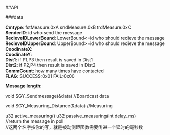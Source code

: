 ##API

###data

**Cmtype**:              fstMeasure:0xA sndMeasure:0xB trdMeasure:0xC  
**SenderID**:			  id who send the message   
**RecieveIDLowerBound**: LowerBound<=id who should recieve the message   
**RecieveIDUpperBound**: UpperBound>=id who should recieve the message   
**CoodinateX**:			  		   
**CoodinateY**:   	      
**Dist1**:               if P1,P3 then result is saved in Dist1  
**Dist2**:               if P2,P4 then result is saved in Dist2    
**CommCount**:           how many times have contacted    
**FLAG**:                SUCCESS:0x01 FAIL:0x00

**Message length**:       

void SGY_Sendmessage(&data)
//Boardcast data

void SGY_Measuring_Distance(&data)
//Measuring 

u32 active_measuring()
u32 passive_measuring(int delay_ms)   
//return the message in poll   
//这两个名字按你的写，就是被动测距函数需要传进一个延时的毫秒数

